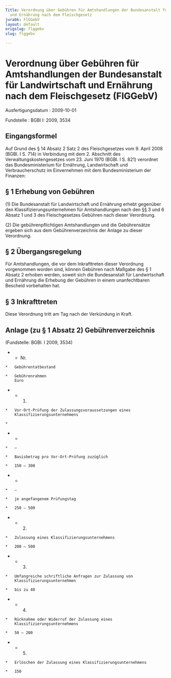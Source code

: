 ```yaml
---
Title: Verordnung über Gebühren für Amtshandlungen der Bundesanstalt für Landwirtschaft
  und Ernährung nach dem Fleischgesetz
jurabk: FlGGebV
layout: default
origslug: flggebv
slug: flggebv

---
```


# Verordnung über Gebühren für Amtshandlungen der Bundesanstalt für Landwirtschaft und Ernährung nach dem Fleischgesetz (FlGGebV)

Ausfertigungsdatum
:   2009-10-01

Fundstelle
:   BGBl I: 2009, 3534


## Eingangsformel

Auf Grund des § 14 Absatz 2 Satz 2 des Fleischgesetzes vom 9. April
2008 (BGBl. I S. 714) in Verbindung mit dem 2. Abschnitt des
Verwaltungskostengesetzes vom 23. Juni 1970 (BGBl. I S. 821) verordnet
das Bundesministerium für Ernährung, Landwirtschaft und
Verbraucherschutz im Einvernehmen mit dem Bundesministerium der
Finanzen:


## § 1 Erhebung von Gebühren

(1) Die Bundesanstalt für Landwirtschaft und Ernährung erhebt
gegenüber den Klassifizierungsunternehmen für Amtshandlungen nach den
§§ 3 und 6 Absatz 1 und 3 des Fleischgesetzes Gebühren nach dieser
Verordnung.

(2) Die gebührenpflichtigen Amtshandlungen und die Gebührensätze
ergeben sich aus dem Gebührenverzeichnis der Anlage zu dieser
Verordnung.


## § 2 Übergangsregelung

Für Amtshandlungen, die vor dem Inkrafttreten dieser Verordnung
vorgenommen worden sind, können Gebühren nach Maßgabe des § 1 Absatz 2
erhoben werden, soweit sich die Bundesanstalt für Landwirtschaft und
Ernährung die Erhebung der Gebühren in einem unanfechtbaren Bescheid
vorbehalten hat.


## § 3 Inkrafttreten

Diese Verordnung tritt am Tag nach der Verkündung in Kraft.


## Anlage (zu § 1 Absatz 2) Gebührenverzeichnis

(Fundstelle: BGBl. I 2009, 3534)

*    *   Nr.

    *   Gebührentatbestand

    *   Gebührenrahmen
        Euro


*    *   1.

    *   Vor-Ort-Prüfung der Zulassungsvoraussetzungen eines
        Klassifizierungsunternehmens

    *

*    *
    *   –

    *   Basisbetrag pro Vor-Ort-Prüfung zuzüglich

    *   150 – 300


*    *
    *   –

    *   je angefangenem Prüfungstag

    *   250 – 500


*    *   2.

    *   Zulassung eines Klassifizierungsunternehmens

    *   200 – 500


*    *   3.

    *   Umfangreiche schriftliche Anfragen zur Zulassung von
        Klassifizierungsunternehmen

    *   bis zu 40


*    *   4.

    *   Rücknahme oder Widerruf der Zulassung eines
        Klassifizierungsunternehmens

    *   50 – 200


*    *   5.

    *   Erlöschen der Zulassung eines Klassifizierungsunternehmens

    *   150



